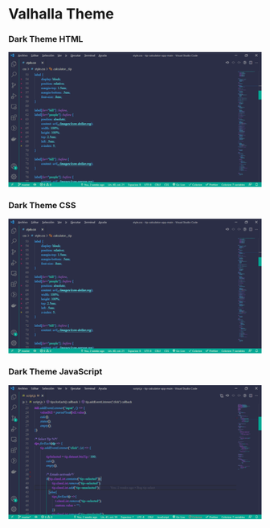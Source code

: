 # Valhalla Theme
### Dark Theme HTML
![Screenshot HTML](./images/code-html.png)

### Dark Theme CSS
![Screenshot CSS](./images/code-css.png)

### Dark Theme JavaScript
![Screenshot Js](./images/code-js.png)